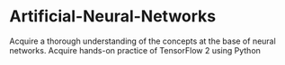 # Artificial-Neural-Networks
Acquire a thorough understanding of the concepts at the base of neural networks. Acquire hands-on practice of TensorFlow 2 using Python
